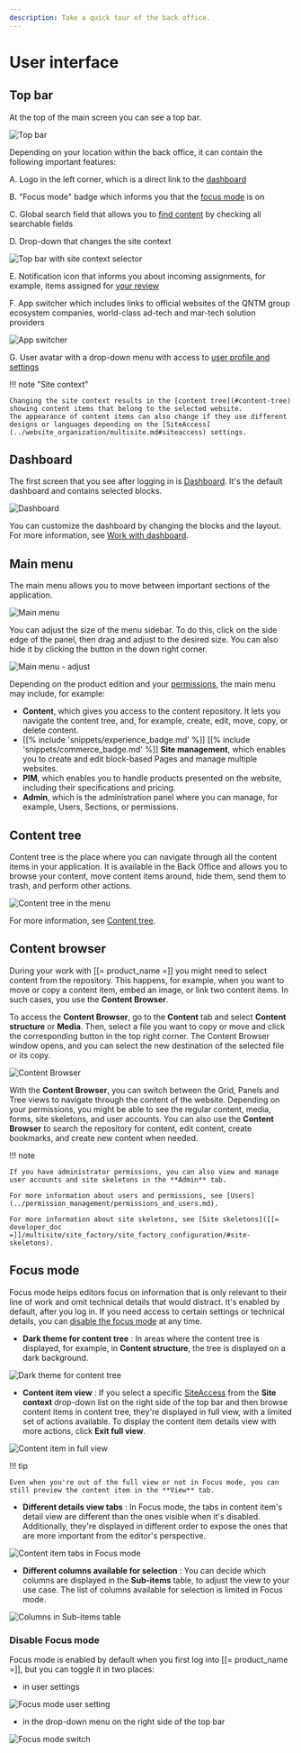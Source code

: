 ```yaml
---
description: Take a quick tour of the back office.
---
```


# User interface

## Top bar

At the top of the main screen you can see a top bar.

![Top bar](img/top_bar_all.png "Top bar")

Depending on your location within the back office, it can contain the following important features:

A\. Logo in the left corner, which is a direct link to the [dashboard](#dashboard)

B\. "Focus mode" badge which informs you that the [focus mode](#focus-mode) is on

C\. Global search field that allows you to [find content](../search/search_for_content.md) by checking all searchable fields

D\. Drop-down that changes the site context

![Top bar with site context selector](img/top_bar.png "Top bar with site context selector")

E\. Notification icon that informs you about incoming assignments, for example, items assigned for [your review](../content_management/workflow_management/editorial_workflow.md#review-queue)

F\. App switcher which includes links to official websites of the QNTM group ecosystem companies, world-class ad-tech and mar-tech solution providers

![App switcher](img/app_switcher.png "App switcher")

G\. User avatar with a drop-down menu with access to [user profile and settings](get_started.md#view-and-edit-user-profile)

!!! note "Site context"

    Changing the site context results in the [content tree](#content-tree) showing content items that belong to the selected website.
    The appearance of content items can also change if they use different designs or languages depending on the [SiteAccess](../website_organization/multisite.md#siteaccess) settings.

## Dashboard

The first screen that you see after logging in is [Dashboard](dashboard.md).
It's the default dashboard and contains selected blocks.

![Dashboard](dashboard.png "Dashboard")

You can customize the dashboard by changing the blocks and the layout.
For more information, see [Work with dashboard](work_with_dashboard.md).

## Main menu

The main menu allows you to move between important sections of the application.

![Main menu](img/side_menu.png "Main menu")

You can adjust the size of the menu sidebar.
To do this, click on the side edge of the panel, then drag and adjust to the desired size.
You can also hide it by clicking the button in the down right corner.

![Main menu - adjust](img/menu_adjust.png "Adjust main menu or hide it")

Depending on the product edition and your [permissions](../permission_management/permission_system.md), the main menu may include, for example:

- **Content**, which gives you access to the content repository.
It lets you navigate the content tree, and, for example, create, edit, move, copy, or delete content.
- [[% include 'snippets/experience_badge.md' %]] [[% include 'snippets/commerce_badge.md' %]] **Site management**, which enables you to create and edit block-based Pages and manage multiple websites.
- **PIM**, which enables you to handle products presented on the website, including their specifications and pricing.
- **Admin**, which is the administration panel where you can manage, for example, Users, Sections, or permissions.

## Content tree

Content tree is the place where you can navigate through all the content items in your application.
It is available in the Back Office and allows you to browse your content, move content items around, hide them, send them to trash, and perform other actions.

![Content tree in the menu](img/left_menu_tree.png "Content tree in the menu")

For more information, see [Content tree](content_tree.md).

## Content browser

During your work with [[= product_name =]] you might need to select content from the repository.
This happens, for example, when you want to move or copy a content item, embed an image, or link two content items.
In such cases, you use the **Content Browser**.

To access the **Content Browser**, go to the **Content** tab and select **Content structure** or **Media**.
Then, select a file you want to copy or move and click the corresponding button in the top right corner.
The Content Browser window opens, and you can select the new destination of the selected file or its copy.

![Content Browser](img/udw.png "Content Browser")

With the **Content Browser**, you can switch between the Grid, Panels and Tree views to navigate through the content of the website.
Depending on your permissions, you might be able to see the regular content, media, forms, site skeletons, and user accounts.
You can also use the **Content Browser** to search the repository for content, edit content, create bookmarks, and create new content when needed.

!!! note

    If you have administrator permissions, you can also view and manage user accounts and site skeletons in the **Admin** tab.

    For more information about users and permissions, see [Users](../permission_management/permissions_and_users.md).

    For more information about site skeletons, see [Site skeletons]([[= developer_doc =]]/multisite/site_factory/site_factory_configuration/#site-skeletons).

## Focus mode

Focus mode helps editors focus on information that is only relevant to their line of work and omit technical details that would distract.
It's enabled by default, after you log in.
If you need access to certain settings or technical details, you can [disable the focus mode](#disable-focus-mode) at any time.

- **Dark theme for content tree**
: In areas where the content tree is displayed, for example, in **Content structure**, the tree is displayed on a dark background.

![Dark theme for content tree](img/FM_dark_content_tree.png "Dark theme for content tree")

- **Content item view**
: If you select a specific [SiteAccess](translate_content.md#siteaccess) from the **Site context** drop-down list on the right side of the top bar and then browse content items in content tree, they're displayed in full view, with a limited set of actions available.
To display the content item details view with more actions, click **Exit full view**.

![Content item in full view](img/FM_content_item_full_view.png "Content item in full view")

!!! tip

    Even when you're out of the full view or not in Focus mode, you can still preview the content item in the **View** tab.

- **Different details view tabs**
: In Focus mode, the tabs in content item's detail view are different than the ones visible when it's disabled.
Additionally, they're displayed in different order to expose the ones that are more important from the editor's perspective.

![Content item tabs in Focus mode](img/FM_less_ci_tabs.png "Content item tabs in Focus mode")

- **Different columns available for selection**
: You can decide which columns are displayed in the **Sub-items** table, to adjust the view to your use case.
The list of columns available for selection is limited in Focus mode.

![Columns in Sub-items table](img/FM_subitems_column_list.png "Columns in Sub-items table")

### Disable Focus mode

Focus mode is enabled by default when you first log into [[= product_name =]], but you can toggle it in two places:

- in user settings

![Focus mode user setting](img/FM_user_settings.png "Focus mode user setting")

- in the drop-down menu on the right side of the top bar

![Focus mode switch](img/FM_switch.png "Focus mode switch")
